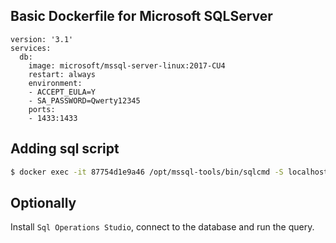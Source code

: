 ## Basic Dockerfile for Microsoft SQLServer

```docker-compose
version: '3.1'
services:
  db:
    image: microsoft/mssql-server-linux:2017-CU4
    restart: always
    environment: 
    - ACCEPT_EULA=Y
    - SA_PASSWORD=Qwerty12345
    ports:
    - 1433:1433
```

## Adding sql script

```bash
$ docker exec -it 87754d1e9a46 /opt/mssql-tools/bin/sqlcmd -S localhost -U SA -P "Qwerty12345" -d ConfigurationConfig -i ./ConfigurationDb.sql
```

## Optionally

Install `Sql Operations Studio`, connect to the database and run the query.
